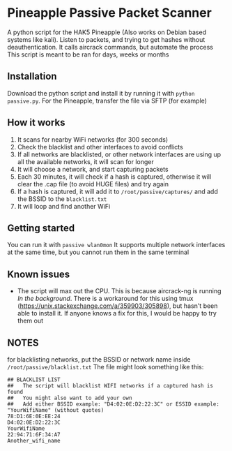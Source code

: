 # Pineapple Passive Packet Scanner
A python script for the HAK5 Pineapple (Also works on Debian based systems like kali). Listen to packets, and trying to get hashes without deauthentication.
It calls aircrack commands, but automate the process
This script is meant to be ran for days, weeks or months

## Installation
Download the python script and install it by running it with `python passive.py`.
For the Pineapple, transfer the file via SFTP (for example)

## How it works

1. It scans for nearby WiFi networks (for 300 seconds)
2. Check the blacklist and other interfaces to avoid conflicts
3. If all networks are blacklisted, or other network interfaces are using up all the available networks, it will scan for longer
4. It will choose a network, and start capturing packets
5. Each 30 minutes, it will check if a hash is captured, otherwise it will clear the .cap file (to avoid HUGE files) and try again
6. If a hash is captured, it will add it to `/root/passive/captures/` and add the BSSID to the `blacklist.txt`
7. It will loop and find another WiFi

## Getting started
You can run it with `passive wlan0mon`
It supports multiple network interfaces at the same time, but you cannot run them in the same terminal

## Known issues
- The script will max out the CPU. This is because aircrack-ng is running *In the background*. There is a workaround for this using tmux (https://unix.stackexchange.com/a/359903/305898), but hasn't been able to install it. If anyone knows a fix for this, I would be happy to try them out

## NOTES
for blacklisting networks, put the BSSID or network name inside `/root/passive/blacklist.txt`
The file might look something like this:

    ## BLACKLIST LIST
    ##   The script will blacklist WIFI networks if a captured hash is found
    ##   You might also want to add your own
    ##   Add either BSSID example: "D4:02:0E:D2:22:3C" or ESSID example: "YourWifiName" (without quotes)
    78:D1:6E:0E:EE:24
    D4:02:0E:D2:22:3C
    YourWifiName
    22:94:71:6F:34:A7
    Another_wifi_name
